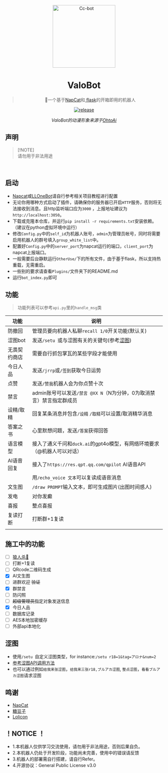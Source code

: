 <p align="center">
  <a href="https://www.pixiv.net/artworks/93066887">
    <img src="https://raw.githubusercontent.com/BlingCc233/go-cqhttp-ccbot/main/OtoAi.png" width="200" height="200" alt="Cc-bot">
  </a>
</p>

<div align="center">

# ValoBot

> 🤖一个基于<a href="https://github.com/NapNeko/NapCatQQ">NapCat</a>和<a href="https://github.com/pallets/flask">
> flask</a>的开箱即用的机器人

<p align="center">

  <a href="https://github.com/BlingCc233/ValoBot/releases">
    <img src="https://img.shields.io/github/v/release/BlingCc233/ValoBot?color=pink&include_prereleases&style=for-the-badge" alt="release">
  </a>

</p>

_ValoBot的动漫形象来源于[OhtoAi](https://wonder-egg-priority.com/character/ai/)_

</div>

## 声明

> [!NOTE]\
> 请勿用于非法用途


  <br/>

## 启动

- [Napcat](https://github.com/NapNeko/NapCatQQ)或[LLOneBot](https://github.com/LLOneBot/LLOneBot)请自行参考相关项目教程进行配置
- 无论你用哪种方式启动了插件，请确保你的服务器已开启`HTTP`服务，否则将无法接收到消息。且http监听端口应为`3000`
  ，上报地址建议为`http://localhost:3050`。
- 下载或克隆本仓库，并运行`pip install -r requirements.txt`安装依赖。（建议在python虚拟环境中运行）
- 修改`Config.py`中的`self_id`为机器人账号，`admin`为管理员帐号，同时将需要启用机器人的群号填入`group_white_list`中。
- 配置好`Config.py`中的`server_port`为napcat运行的端口，`client_port`为napcat上报端口。
- 一般需要后台静默运行`OtherUse/`下的所有文件，由于基于flask，所以支持热重载，无需重启。
- 一些别的要求请查看`Plugins/`文件夹下的README.md
- 运行`bot_index.py`即可

## 功能

> 功能列表可以参考`api.py`里的`handle_msg`类

| 功能     | 说明                                          |
|--------|---------------------------------------------|
| 防撤回    | 管理员要向机器人私聊`recall 1/0`开关功能(默认关)             |
| 涩图bot  | 发送`/setu `或与涩图有关的关键句(参考[涩图](#涩图))           |
| 无畏契约商店 | 需要自行抓包掌瓦的某些字段才能使用                           |
| 今日人品   | 发送`/jrrp`或`/签到`获取今日运势                       |
| 点赞     | 发送`/赞我`机器人会为你点赞十次                           |
| 禁言     | admin账号可以发送`/禁言 @XX N`（N为分钟，0为取消禁言）禁言指定群成员  |
| 设精/取精  | 回复某条消息并包含`/设精` `/取精`可以设置/取消精华消息             |
| 答案之书   | 心里默想问题，发送`/答案`获得回答                          |
| 语言模型   | 接入了通义千问和`duck.ai`的gpt4o模型，有网络环境要求（@机器人可以对话） |
| AI语音回复 | 接入了`https://res.qpt.qq.com/qpilot` AI语音API  |
|        | 用`/echo_voice 文本`可以复读成语音消息                  |
| 文生图    | `/draw PROMPT`输入文本，即可生成图片(出图时间感人)           |
| 发电     | 对你发癫                                        |
| 喜报     | 整点喜报                                        |
| 复读打断   | 打断群+1复读                                     |
|        |                                             |

## 施工中的功能

- [ ] [狼人杀🐺](https://github.com/HUZHU-TEAM/Wolf-game "狼人杀")
- [ ] 打断+1复读
- [ ] QRcode二维码生成
- [X] AI文生图
- [ ] 进群欢迎 ~~验证~~
- [X] 群禁言
- [ ] 防闪照
- [ ] ~~超级管理员~~指定对象发送信息
- [X] 今日人品
- [ ] 数据库记录
- [ ] AES本地加密缓存
- [ ] 外部api本地化

## 涩图

- 使用`/setu `自定义涩图类型，for instance:`/setu r18=1&tag=アロナ&num=2`
- <a href="https://api.lolicon.app/#/">参考涩图API调用方法</a>
- 也可以通过例如`给我来张涩图`，`给我来三张r18,ブルアカ涩图`, `整点涩图`，`看看ブルアカ涩图`请求涩图

## 鸣谢
- [NapCat](https://github.com/NapNeko/NapCatQQ)
- [糖豆子](https://api.tangdouz.com/)
- [Lolicon](https://api.lolicon.app)

## ！NOTICE ！

- 1.本机器人仅供学习交流使用，请勿用于非法用途，否则后果自负。
- 2.本机器人仍处于开发阶段，功能尚未完善，使用中的错误请反馈
- 3.机器人的部署需自行搭建，请自行Refer。
- 4.开源协议：General Public License v3.0
